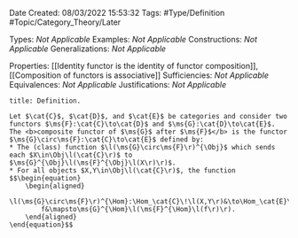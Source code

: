 <div class="topSpace"></div>

Date Created: 08/03/2022 15:53:32
Tags: #Type/Definition #Topic/Category_Theory/Later

Types: <i>Not Applicable</i>
Examples: <i>Not Applicable</i>
Constructions: <i>Not Applicable</i>
Generalizations: <i>Not Applicable</i>

Properties: [[Identity functor is the identity of functor composition]], [[Composition of functors is associative]]
Sufficiencies: <i>Not Applicable</i>
Equivalences: <i>Not Applicable</i>
Justifications: <i>Not Applicable</i>

``` ad-Definition
title: Definition.

Let $\cat{C}$, $\cat{D}$, and $\cat{E}$ be categories and consider two functors $\ms{F}:\cat{C}\to\cat{D}$ and $\ms{G}:\cat{D}\to\cat{E}$. The <b>composite functor of $\ms{G}$ after $\ms{F}$</b> is the functor $\ms{G}\circ\ms{F}:\cat{C}\to\cat{E}$ defined by:
* The (class) function $\l(\ms{G}\circ\ms{F}\r)^{\Obj}$ which sends each $X\in\Obj\l(\cat{C}\r)$ to $\ms{G}^{\Obj}\l(\ms{F}^{\Obj}\l(X\r)\r)$.
* For all objects $X,Y\in\Obj\l(\cat{C}\r)$, the function
$$\begin{equation}
    \begin{aligned}
        \l(\ms{G}\circ\ms{F}\r)^{\Hom}:\Hom_\cat{C}\!\l(X,Y\r)&\to\Hom_\cat{E}\!\l(\l(\ms{G}\circ\ms{F}\r)^{\Obj}\l(X\r),\l(\ms{G}\circ\ms{F}\r)^{\Obj}\l(Y\r)\r)\\
        f&\mapsto\ms{G}^{\Hom}\l(\ms{F}^{\Hom}\l(f\r)\r).
    \end{aligned}
\end{equation}$$

```
